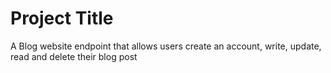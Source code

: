 # Project Title
A Blog website endpoint that allows users create an account, write, update, read and delete their blog post

